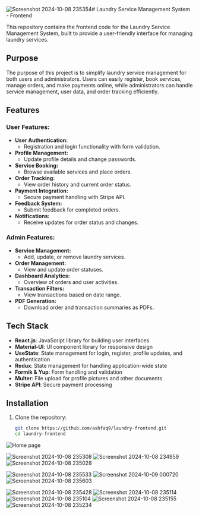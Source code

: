 ![Screenshot 2024-10-08 235354](https://github.com/user-attachments/assets/2a771cc4-17f9-45d1-bc59-02abb967141d)# Laundry Service Management System - Frontend  

This repository contains the frontend code for the Laundry Service Management System, built to provide a user-friendly interface for managing laundry services.  

## Purpose  
The purpose of this project is to simplify laundry service management for both users and administrators. Users can easily register, book services, manage orders, and make payments online, while administrators can handle service management, user data, and order tracking efficiently.  

## Features  
### **User Features:**  
- **User Authentication:**  
  - Registration and login functionality with form validation.  
- **Profile Management:**  
  - Update profile details and change passwords.  
- **Service Booking:**  
  - Browse available services and place orders.  
- **Order Tracking:**  
  - View order history and current order status.  
- **Payment Integration:**  
  - Secure payment handling with Stripe API.  
- **Feedback System:**  
  - Submit feedback for completed orders.  
- **Notifications:**  
  - Receive updates for order status and changes.  

### **Admin Features:**  
- **Service Management:**  
  - Add, update, or remove laundry services.  
- **Order Management:**  
  - View and update order statuses.  
- **Dashboard Analytics:**  
  - Overview of orders and user activities.  
- **Transaction Filters:**  
  - View transactions based on date range.  
- **PDF Generation:**  
  - Download order and transaction summaries as PDFs.  

## Tech Stack  
- **React.js**: JavaScript library for building user interfaces  
- **Material-UI**: UI component library for responsive design  
- **UseState**: State management for login, register, profile updates, and authentication  
- **Redux**: State management for handling application-wide state  
- **Formik & Yup**: Form handling and validation  
- **Multer**: File upload for profile pictures and other documents  
- **Stripe API**: Secure payment processing  

## Installation  
1. Clone the repository:  
   ```bash
   git clone https://github.com/ashfaq9/laundry-frontend.git
   cd laundry-frontend
![Home page](https://github.com/user-attachments/assets/7099a5ea-5e1b-48e7-bd79-f437c1a7db69) 

![Screenshot 2024-10-08 235308](https://github.com/user-attachments/assets/fca5903e-6e94-419c-a2b2-ac9d4b12701c) 
![Screenshot 2024-10-08 234959](https://github.com/user-attachments/assets/1922bc7e-9ec8-40e2-bab7-39d38e148963)
![Screenshot 2024-10-08 235028](https://github.com/user-attachments/assets/6b05e0b1-df73-4cdb-8f8c-06dd8ac07f83)

![Screenshot 2024-10-08 235533](https://github.com/user-attachments/assets/95991aaf-e073-4eed-a6b8-4f77608f8a67)
![Screenshot 2024-10-09 000720](https://github.com/user-attachments/assets/5f0594ee-a1a9-46ef-a5e8-bc07398660cd)
![Screenshot 2024-10-08 235603](https://github.com/user-attachments/assets/1eb30474-2526-45db-a5a6-df99ebe3aa74)

![Screenshot 2024-10-08 235428](https://github.com/user-attachments/assets/27955550-b6d7-4e75-980c-8aa481175196)
![Screenshot 2024-10-08 235114](https://github.com/user-attachments/assets/bd8ca127-240e-4f88-bf9c-67b156579253)
![Screenshot 2024-10-08 235104](https://github.com/user-attachments/assets/38ac8dcf-c8c2-4f2c-bb22-23678cac369c)
![Screenshot 2024-10-08 235155](https://github.com/user-attachments/assets/f3899bba-f5c3-4638-b6fa-ac1290e69106)
![Screenshot 2024-10-08 235234](https://github.com/user-attachments/assets/3c0d7350-ddfe-426f-a245-4f6e6a792798)















   

